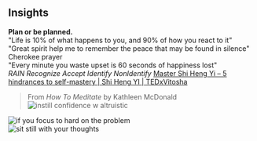 ## Insights  
**Plan or be planned.**  
"Life is 10% of what happens to you, and 90% of how you react to it"  
"Great spirit help me to remember the peace that may be found in silence" Cherokee prayer  
"Every minute you waste upset is 60 seconds of happiness lost"  
*RAIN Recognize Accept Identify NonIdentify* [Master Shi Heng Yi – 5 hindrances to self-mastery | Shi Heng YI | TEDxVitosha](https://youtu.be/4-079YIasck)  


> From _How To Meditate_ by Kathleen McDonald  
![instill confidence w altruistic](https://github.com/user-attachments/assets/00e0bf6e-c0ee-4478-8062-9360d8a0525d)


![if you focus to hard on the problem](https://github.com/user-attachments/assets/eb8f5590-456c-4f59-a757-b93c5715765e)  
![sit still with your thoughts](https://github.com/user-attachments/assets/e409ae87-5a60-49c9-ad63-83969c65e5f5)  




